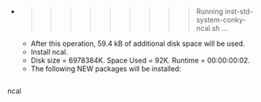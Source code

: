 * >>>>>>>>> Running inst-std-system-conky-ncal.sh ...
  * After this operation, 59.4 kB of additional disk space will be used.
  * Install ncal.
  * Disk size = 6978384K. Space Used = 92K. Runtime = 00:00:00:02.
  * The following NEW packages will be installed:
  ```bash
ncal
  ```
